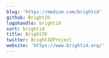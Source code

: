 ```yaml
---
blog: 'https://medium.com/brightid'
github: BrightID
logohandle: brightid
sort: brightid
title: BrightID
twitter: BrightIDProject
website: 'https://www.brightid.org/'
---
```

